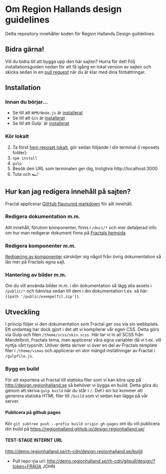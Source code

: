 
# Om Region Hallands design guidelines
Detta repository innehåller koden för Region Hallands Design guildelines.

## Bidra gärna!
Vill du bidra till att bygga upp den här sajten? Hurra för det! Följ installationsguiden nedan för att få igång en lokal version av sajten och skicka sedan in en [pull request](https://help.github.com/articles/creating-a-pull-request/) när du är klar med dina förbättringar.

## Installation

### Innan du börjar...

- Se till att `NPM/Node.js` är [installerat](https://www.npmjs.com/get-npm)
- Se till att `Git` är [installerat](https://desktop.github.com/)
- Se till att Gulp` är [installerat](https://gulpjs.com/docs/en/getting-started/quick-start)

### Kör lokalt

2. Ta först [hem reposet lokalt](https://desktop.github.com/), gör sedan följande i din terminal (i reposets folder):
1. `npm install`
2. `gulp`
3. Besök den URL som terminalen ger dig, troligtvis http://localhost:3000
4. Tuta och 🏎!

## Hur kan jag redigera innehåll på sajten?
Fractal applicerar [GitHub flavoured markdown](https://guides.github.com/features/mastering-markdown/) för allt innehåll.

### Redigera dokumentation m.m.
Allt innehåll, förutom komponenter, finns i `/docs/*` och mer detaljerad info om hur man redigerar dokument finns på [Fractals hemsida](https://fractal.build/guide/documentation/#a-simple-page)

### Redigera komponenter m.m.
[Redigering av komponenter](https://fractal.build/guide/components/) särskiljer sig något från övrig dokumentation så läs mer på Fractals egna sajt.

### Hantering av bilder m.m.
Om du vill använda bilder m.m. i din dokumentation så lägg alla assets i `/public/*` och hänvisa sedan till dem i din dokumentation t.ex. så här: `{{path '/public/exempelfil.zip'}}`.

## Utveckling
I princip följer vi den dokumentation som Fractal ger oss via sin webbplats. Ett undantag har dock gjort i det att vi kompilerar vår egen CSS. Detta görs via Gulp och filen `/theme/scss/skin.scss`. Här tar vi in all SCSS från Mandelbrot, Fractals tema, men applicerar våra egna variabler då vi t.ex. vill nyttja vårt typsnitt. Utöver detta skriver vi över en del av Fractals template filer i `/theme/views` och applicerar en stor mängd inställningar av Fractal i `/gulpfile.js`.

### Bygg en build

För att exportera ut Fractal till statiska filer som vi kan köra upp på http://design.regionhalland.se så behöver vi bygga en build. Detta göra du genom att skriva `gulp build` när du står i `/`. Det i sin tur kommer att generera statiska HTML filer till `/build` som vi sedan kan lägga på vår server.

#### Publicera på github pages
Kör `git subtree push --prefix build origin gh-pages` om du vill publicera din build på https://regionhalland.github.io/design.regionhalland.se/

#### TEST-STAGE INTERNT URL
http://demo.regionhalland.se/rh-cdn/design.regionhalland.se/build
- Pull repo via url: http://demo.regionhalland.se/rh-cdn/gitpull/design/?token=FRÅGA JOHN
